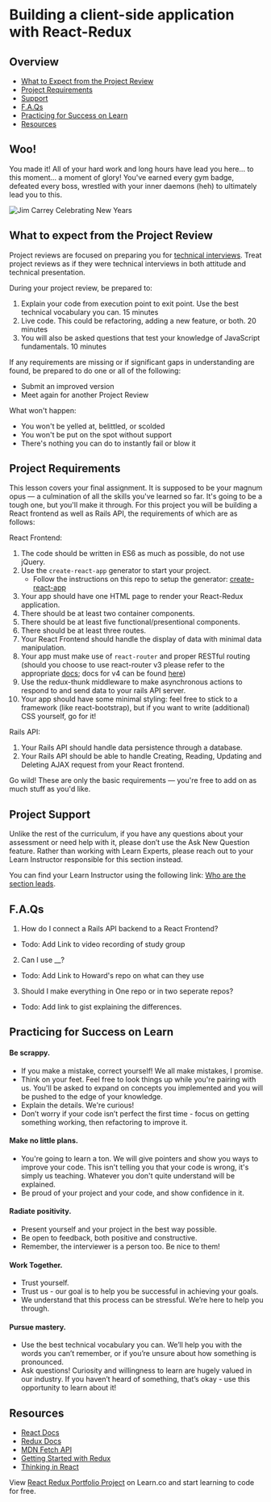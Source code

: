 # Building a client-side application with React-Redux

## Overview

- [What to Expect from the Project Review](#expectations)
- [Project Requirements](#requirements)
- [Support](#support)
- [F.A.Qs](#frequent)
- [Practicing for Success on Learn](#success)
- [Resources](#resources)

## Woo!
You made it! All of your hard work and long hours have lead you here... to this moment... a moment of glory! You've earned every gym badge, defeated every boss, wrestled with your inner daemons (heh) to ultimately lead you to this.

![Jim Carrey Celebrating New Years](http://i.makeagif.com/media/9-04-2015/f4fAal.gif)

## <a id="expectations">What to expect from the Project Review</a>

Project reviews are focused on preparing you for [technical interviews](https://www.brightnetwork.co.uk/career-path-guides/technology-it-software-development/five-ways-stand-out-your-technology/what-expect-technical-interview/). Treat project reviews as if they were technical interviews in both attitude and technical presentation.

During your project review, be prepared to:

1. Explain your code from execution point to exit point. Use the best technical vocabulary you can. 15 minutes
2. Live code. This could be refactoring, adding a new feature, or both. 20 minutes
3. You will also be asked questions that test your knowledge of JavaScript fundamentals. 10 minutes

If any requirements are missing or if significant gaps in understanding are found, be prepared to do one or all of the following:

- Submit an improved version
- Meet again for another Project Review

What won't happen:

- You won't be yelled at, belittled, or scolded
- You won't be put on the spot without support
- There's nothing you can do to instantly fail or blow it

## <a id="requirements">Project Requirements</a>
This lesson covers your final assignment. It is supposed to be your magnum opus — a culmination of
all the skills you've learned so far. It's going to be a tough one, but you'll make it through. For this project you will be building a React frontend as well as Rails API, the requirements of which are as follows:

React Frontend:
1. The code should be written in ES6 as much as possible, do not use jQuery.
2. Use the `create-react-app` generator to start your project.
	- Follow the instructions on this repo to setup the generator: [create-react-app](https://github.com/facebookincubator/create-react-app)
3. Your app should have one HTML page to render your React-Redux application.
4. There should be at least two container components.
5. There should be at least five functional/presentional components.
6. There should be at least three routes.
7. Your React Frontend should handle the display of data with minimal data manipulation.
8. Your app must make use of `react-router` and proper RESTful routing (should you choose to use react-router v3 please refer to the appropriate [docs](https://github.com/ReactTraining/react-router/tree/v3/docs); docs for v4 can be found [here](https://reacttraining.com/react-router/web/guides/quick-start))
9. Use the redux-thunk middleware to make asynchronous actions to respond to and send data to your rails API server.
10. Your app should have some minimal styling: feel free to stick to a framework (like react-bootstrap), but if you want to write (additional) CSS yourself, go for it!

Rails API:
1. Your Rails API should handle data persistence through a database.
2. Your Rails API should be able to handle Creating, Reading, Updating and Deleting AJAX request from your React frontend.

Go wild! These are only the basic requirements — you're free to add on as much stuff as you'd like.

## <a id="support">Project Support</a>

Unlike the rest of the curriculum, if you have any questions about your assessment or need help with it, please don’t use the Ask New Question feature. Rather than working with Learn Experts, please reach out to your Learn Instructor responsible for this section instead.

You can find your Learn Instructor using the following link: [Who are the section leads](http://help.learn.co/instructional-support/receiving-course-support/who-are-the-section-leads).

## <a id="frequent">F.A.Qs</a>
1. How do I connect a Rails API backend to a React Frontend?
- Todo: Add Link to video recording of study group
2. Can I use __?
- Todo: Add Link to Howard's repo on what can they use
3. Should I make everything in One repo or in two seperate repos?
- Todo: Add link to gist explaining the differences.  


## <a id="success">Practicing for Success on Learn</a>

#### Be scrappy.

- If you make a mistake, correct yourself! We all make mistakes, I promise.
- Think on your feet. Feel free to look things up while you're pairing with us. You'll be asked to expand on concepts you implemented and you will be pushed to the edge of your knowledge.
- Explain the details. We're curious!
- Don’t worry if your code isn’t perfect the first time - focus on getting something working, then refactoring to improve it.

#### Make no little plans.

- You're going to learn a ton. We will give pointers and show you ways to improve your code. This isn't telling you that your code is wrong, it's simply us teaching. Whatever you don't quite understand will be explained.
- Be proud of your project and your code, and show confidence in it.

#### Radiate positivity.

- Present yourself and your project in the best way possible.
- Be open to feedback, both positive and constructive.
- Remember, the interviewer is a person too. Be nice to them!

#### Work Together.

- Trust yourself.
- Trust us - our goal is to help you be successful in achieving your goals.
- We understand that this process can be stressful. We’re here to help you through.

#### Pursue mastery.

- Use the best technical vocabulary you can. We’ll help you with the words you can’t remember, or if you’re unsure about how something is pronounced.
- Ask questions! Curiosity and willingness to learn are hugely valued in our industry. If you haven’t heard of something, that’s okay - use this opportunity to learn about it!

## <a id="resources">Resources</a>

- [React Docs](https://reactjs.org/)
- [Redux Docs](https://redux.js.org/)
- [MDN Fetch API](https://developer.mozilla.org/en-US/docs/Web/API/Fetch_API)
- [Getting Started with Redux](https://egghead.io/courses/getting-started-with-redux)
- [Thinking in React](https://reactjs.org/docs/thinking-in-react.html)

<p class='util--hide'>View <a href='https://learn.co/lessons/react-redux-assessment'>React Redux Portfolio Project</a> on Learn.co and start learning to code for free.</p>
